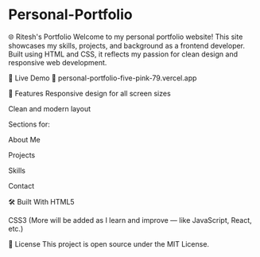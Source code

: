 # Personal-Portfolio
🌐 Ritesh's Portfolio
Welcome to my personal portfolio website!
This site showcases my skills, projects, and background as a frontend developer. Built using HTML and CSS, it reflects my passion for clean design and responsive web development.

📁 Live Demo
🔗 personal-portfolio-five-pink-79.vercel.app


📌 Features
Responsive design for all screen sizes

Clean and modern layout

Sections for:

About Me

Projects

Skills

Contact

🛠️ Built With
HTML5

CSS3
(More will be added as I learn and improve — like JavaScript, React, etc.)

📄 License
This project is open source under the MIT License.
